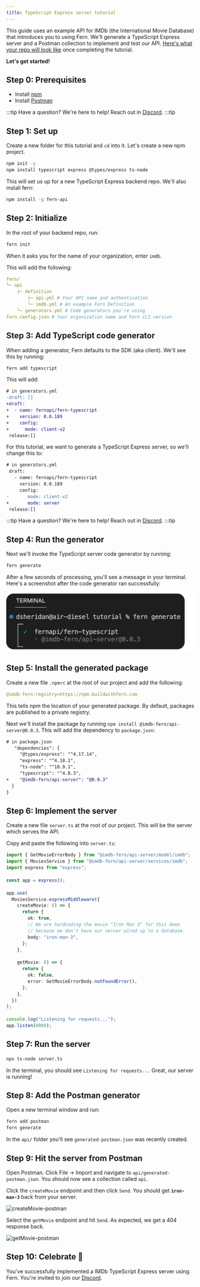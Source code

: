 ```yaml
---
title: TypeScript Express server tutorial
---
```


<!-- markdownlint-disable MD033 MD025 MD010 -->

This guide uses an example API for IMDb (the International Movie Database) that introduces you to using Fern. We'll generate a TypeScript Express server and a Postman collection to implement and test our API. [Here's what your repo will look like](https://github.com/fern-api/fern-tutorials/tree/main/express-server-tutorial) once completing the tutorial.

**Let's get started!**

## Step 0: Prerequisites

- Install [npm](https://docs.npmjs.com/downloading-and-installing-node-js-and-npm)
- Install [Postman](https://www.postman.com/downloads/)

:::tip Have a question?
We're here to help! Reach out in [Discord](https://discord.gg/JkkXumPzcG).
:::tip

## Step 1: Set up

Create a new folder for this tutorial and `cd` into it. Let's create a new npm project.

```bash
npm init -y
npm install typescript express @types/express ts-node
```

This will set us up for a new TypeScript Express backend repo. We'll also install fern:

```bash
npm install -g fern-api
```

## Step 2: Initialize

In the root of your backend repo, run:

```bash
fern init
```

When it asks you for the name of your organization, enter `imdb`.

This will add the following:

```yml
fern/
└─ api
	├─ definition
		├─ api.yml # Your API name and authentication
		└─ imdb.yml # An example Fern Definition
	└─ generators.yml # Code generators you're using
fern.config.json # Your organization name and Fern CLI version
```

## Step 3: Add TypeScript code generator

When adding a generator, Fern defaults to the SDK (aka client). We'll see this by running:

```bash
fern add typescript
```

This will add:

```diff
# in generators.yml
-draft: []
+draft:
+  - name: fernapi/fern-typescript
+    version: 0.0.189
+    config:
+      mode: client-v2
 release:[]
```

For this tutorial, we want to generate a TypeScript Express server, so we'll change this to:

```diff
# in generators.yml
 draft:
   - name: fernapi/fern-typescript
     version: 0.0.189
     config:
-       mode: client-v2
+       mode: server
 release:[]
```

:::tip Have a question?
We're here to help! Reach out in [Discord](https://discord.gg/JkkXumPzcG).
:::tip

## Step 4: Run the generator

Next we'll invoke the TypeScript server code generator by running:

```bash
fern generate
```

After a few seconds of processing, you'll see a message in your terminal. Here's a screenshot after the code generator ran successfully:

![Successful code generation](../../static/img/tutorial/generator-success.png)

## Step 5: Install the generated package

Create a new file `.npmrc` at the root of our project and add the following:

```yaml
@imdb-fern:registry=https://npm.buildwithfern.com
```

This tells npm the location of your generated package. By default, packages are published to a private registry.

Next we'll install the package by running `npm install @imdb-fern/api-server@0.0.3`. This will add the dependency to `package.json`:

```diff
# in package.json
   "dependencies": {
     "@types/express": "^4.17.14",
     "express": "^4.18.1",
     "ts-node": "^10.9.1",
     "typescript": "^4.8.3",
+    "@imdb-fern/api-server": "@0.0.3"
  }
}
```

## Step 6: Implement the server

Create a new file `server.ts` at the root of our project. This will be the server which serves the API.

Copy and paste the following into `server.ts`:

```ts
import { GetMovieErrorBody } from "@imdb-fern/api-server/model/imdb";
import { MoviesService } from "@imdb-fern/api-server/services/imdb";
import express from "express";

const app = express();

app.use(
  MoviesService.expressMiddleware({
    createMovie: () => {
      return {
        ok: true,
        // We are hardcoding the movie "Iron Man 3" for this demo
        // because we don't have our server wired up to a database.
        body: "iron-man-3",
      };
    },

    getMovie: () => {
      return {
        ok: false,
        error: GetMovieErrorBody.notFoundError(),
      };
    },
  })
);

console.log("Listening for requests...");
app.listen(8080);
```

## Step 7: Run the server

```bash
npx ts-node server.ts
```

In the terminal, you should see `Listening for requests...` Great, our server is running!

## Step 8: Add the Postman generator

Open a new terminal window and run:

```bash
fern add postman
fern generate
```

In the `api/` folder you'll see `generated-postman.json` was recently created.

## Step 9: Hit the server from Postman

Open Postman. Click File -> Import and navigate to `api/generated-postman.json`. You should now see a collection called `api`.

Click the `createMovie` endpoint and then click `Send`. You should get **`iron-man-3`** back from your server.

![createMovie-postman](../static/img/tutorial/createMovie-postman.png)

Select the `getMovie` endpoint and hit `Send`. As expected, we get a 404 response back.

![getMovie-postman](../static/img/tutorial/getMovie-postman.png)

## Step 10: Celebrate 🎉

You've successfully implemented a IMDb TypeScript Express server using Fern. You're invited to join our [Discord](https://discord.gg/JkkXumPzcG).
